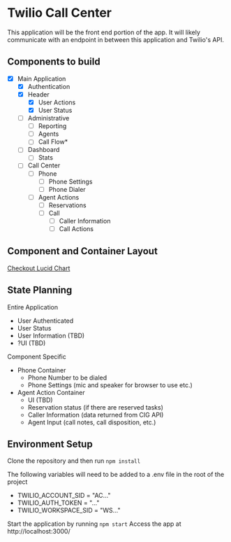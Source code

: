 # Twilio Call Center

This application will be the front end portion of the app. It will likely communicate with an endpoint in between this application and Twilio's API.

## Components to build

- [X] Main Application
  - [X] Authentication
  - [X] Header
    - [X] User Actions
    - [X] User Status
  - [ ] Administrative
    - [ ] Reporting
    - [ ] Agents
    - [ ] Call Flow*
  - [ ] Dashboard
    - [ ] Stats
  - [ ] Call Center
    - [ ] Phone
      - [ ] Phone Settings
      - [ ] Phone Dialer
    - [ ] Agent Actions
      - [ ] Reservations
      - [ ] Call
        - [ ] Caller Information
        - [ ] Call Actions

## Component and Container Layout

[Checkout Lucid Chart](https://www.lucidchart.com/invitations/accept/be4d1971-73b0-4f66-a531-788e14174df5)

## State Planning

Entire Application

- User Authenticated
- User Status
- User Information (TBD)
- ?UI (TBD)

Component Specific

- Phone Container
  - Phone Number to be dialed
  - Phone Settings (mic and speaker for browser to use etc.)
- Agent Action Container
  - UI (TBD)
  - Reservation status (if there are reserved tasks)
  - Caller Information (data returned from CIG API)
  - Agent Input (call notes, call disposition, etc.)

## Environment Setup

Clone the repository and then run `npm install`

The following variables will need to be added to a .env file in the root of the project
- TWILIO_ACCOUNT_SID = "AC..."
- TWILIO_AUTH_TOKEN = "..."
- TWILIO_WORKSPACE_SID = "WS..."

Start the application by running `npm start`
Access the app at http://localhost:3000/
